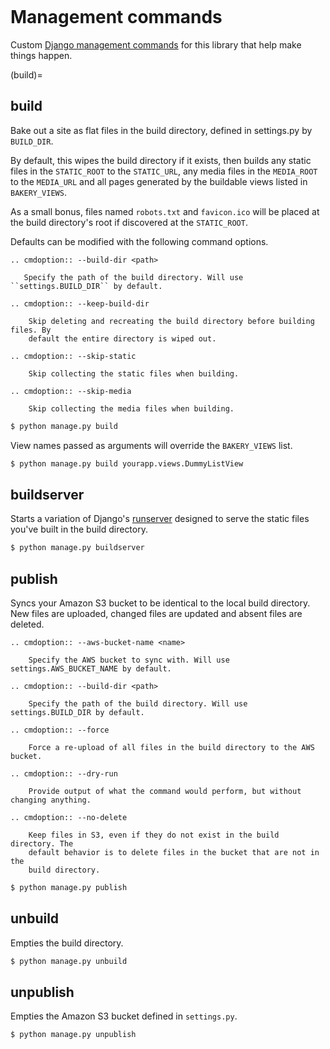 ```{include} _templates/nav.html
```

# Management commands

Custom [Django management commands](https://docs.djangoproject.com/en/dev/ref/django-admin/) for
this library that help make things happen.

(build)=

## build

Bake out a site as flat files in the build directory, defined in settings.py by `BUILD_DIR`.

By default, this wipes the build directory if it exists, then builds
any static files in the `STATIC_ROOT` to the `STATIC_URL`,
any media files in the `MEDIA_ROOT` to the `MEDIA_URL` and
all pages generated by the buildable views listed in `BAKERY_VIEWS`.

As a small bonus, files named `robots.txt` and `favicon.ico` will be placed
at the build directory's root if discovered at the `STATIC_ROOT`.

Defaults can be modified with the following command options.

```{eval-rst}
.. cmdoption:: --build-dir <path>

   Specify the path of the build directory. Will use ``settings.BUILD_DIR`` by default.
```

```{eval-rst}
.. cmdoption:: --keep-build-dir

    Skip deleting and recreating the build directory before building files. By
    default the entire directory is wiped out.
```

```{eval-rst}
.. cmdoption:: --skip-static

    Skip collecting the static files when building.
```

```{eval-rst}
.. cmdoption:: --skip-media

    Skip collecting the media files when building.
```

```bash
$ python manage.py build
```

View names passed as arguments will override the `BAKERY_VIEWS` list.

```bash
$ python manage.py build yourapp.views.DummyL­istView
```

## buildserver

Starts a variation of Django's [runserver](https://docs.djangoproject.com/en/dev/ref/django-admin/#runserver-port-or-address-port) designed to serve the static files you've built
in the build directory.

```bash
$ python manage.py buildserver
```

## publish

Syncs your Amazon S3 bucket to be identical to the local build directory. New files are uploaded,
changed files are updated and absent files are deleted.

```{eval-rst}
.. cmdoption:: --aws-bucket-name <name>

    Specify the AWS bucket to sync with. Will use settings.AWS_BUCKET_NAME by default.
```

```{eval-rst}
.. cmdoption:: --build-dir <path>

    Specify the path of the build directory. Will use settings.BUILD_DIR by default.
```

```{eval-rst}
.. cmdoption:: --force

    Force a re-upload of all files in the build directory to the AWS bucket.
```

```{eval-rst}
.. cmdoption:: --dry-run

    Provide output of what the command would perform, but without changing anything.
```

```{eval-rst}
.. cmdoption:: --no-delete

    Keep files in S3, even if they do not exist in the build directory. The
    default behavior is to delete files in the bucket that are not in the
    build directory.
```

```bash
$ python manage.py publish
```

## unbuild

Empties the build directory.

```bash
$ python manage.py unbuild
```

## unpublish

Empties the Amazon S3 bucket defined in `settings.py`.

```bash
$ python manage.py unpublish
```

